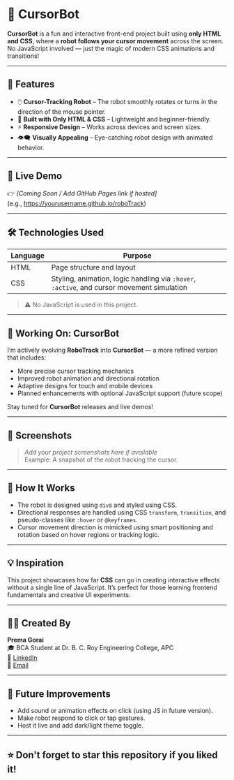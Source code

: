 # 🤖 CursorBot

**CursorBot** is a fun and interactive front-end project built using **only HTML and CSS**, where a **robot follows your cursor movement** across the screen. No JavaScript involved — just the magic of modern CSS animations and transitions!

---

## 🌟 Features

- 🖱️ **Cursor-Tracking Robot** – The robot smoothly rotates or turns in the direction of the mouse pointer.
- 🎨 **Built with Only HTML & CSS** – Lightweight and beginner-friendly.
- ⚡ **Responsive Design** – Works across devices and screen sizes.
- 👁️‍🗨️ **Visually Appealing** – Eye-catching robot design with animated behavior.

---

## 🚀 Live Demo

👉 _[Coming Soon / Add GitHub Pages link if hosted]_  
(e.g., https://yourusername.github.io/roboTrack)

---

## 🛠️ Technologies Used

| Language | Purpose                  |
|----------|--------------------------|
| HTML     | Page structure and layout|
| CSS      | Styling, animation, logic handling via `:hover`, `:active`, and cursor movement simulation |

> ⚠️ No JavaScript is used in this project.

---

## 🧪 Working On: CursorBot

I’m actively evolving **RoboTrack** into **CursorBot** — a more refined version that includes:

- More precise cursor tracking mechanics
- Improved robot animation and directional rotation
- Adaptive designs for touch and mobile devices
- Planned enhancements with optional JavaScript support (future scope)

Stay tuned for **CursorBot** releases and live demos!

---

## 📸 Screenshots

> _Add your project screenshots here if available_  
> Example: A snapshot of the robot tracking the cursor.

---

## 🎯 How It Works

- The robot is designed using `div`s and styled using CSS.
- Directional responses are handled using CSS `transform`, `transition`, and pseudo-classes like `:hover` or `@keyframes`.
- Cursor movement direction is mimicked using smart positioning and rotation based on hover regions or tracking logic.

---

## 💡 Inspiration

This project showcases how far **CSS** can go in creating interactive effects without a single line of JavaScript. It’s perfect for those learning frontend fundamentals and creative UI experiments.

---

## 👩‍💻 Created By

**Prema Gorai**  
🎓 BCA Student at Dr. B. C. Roy Engineering College, APC  
🔗 [LinkedIn](https://www.linkedin.com/in/prema-gorai)  
📧 [Email](mailto:premagorai36@gmail.com)

---

## 📌 Future Improvements

- Add sound or animation effects on click (using JS in future version).
- Make robot respond to click or tap gestures.
- Host it live and add dark/light theme toggle.

---

## ⭐ Don't forget to star this repository if you liked it!

